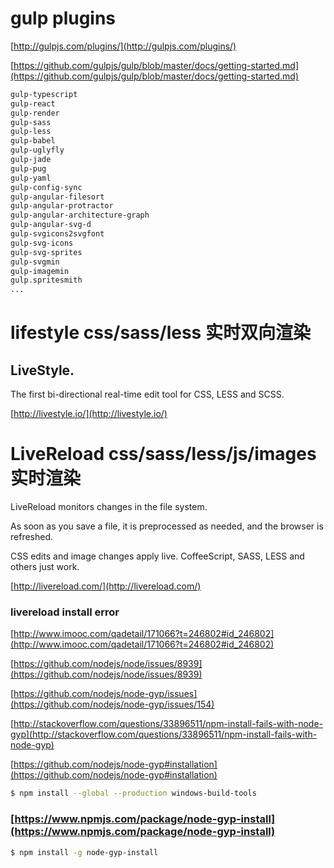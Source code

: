 # gulp plugins 

[http://gulpjs.com/plugins/](http://gulpjs.com/plugins/)  

[https://github.com/gulpjs/gulp/blob/master/docs/getting-started.md](https://github.com/gulpjs/gulp/blob/master/docs/getting-started.md)

```sh
gulp-typescript
gulp-react
gulp-render
gulp-sass
gulp-less
gulp-babel
gulp-uglyfly
gulp-jade
gulp-pug
gulp-yaml
gulp-config-sync
gulp-angular-filesort
gulp-angular-protractor
gulp-angular-architecture-graph
gulp-angular-svg-d
gulp-svgicons2svgfont
gulp-svg-icons
gulp-svg-sprites
gulp-svgmin
gulp-imagemin
gulp.spritesmith
...
``` 



# lifestyle css/sass/less  实时双向渲染

## LiveStyle. 
The first bi-directional real-time edit tool for CSS, LESS and SCSS.

 
[http://livestyle.io/](http://livestyle.io/)


# LiveReload   css/sass/less/js/images  实时渲染

LiveReload monitors changes in the file system. 

As soon as you save a file, it is preprocessed as needed, and the browser is refreshed.

CSS edits and image changes apply live. CoffeeScript, SASS, LESS and others just work.

[http://livereload.com/](http://livereload.com/)


### livereload install error

[http://www.imooc.com/qadetail/171066?t=246802#id_246802](http://www.imooc.com/qadetail/171066?t=246802#id_246802)

[https://github.com/nodejs/node/issues/8939](https://github.com/nodejs/node/issues/8939) 

[https://github.com/nodejs/node-gyp/issues](https://github.com/nodejs/node-gyp/issues/154) 

[http://stackoverflow.com/questions/33896511/npm-install-fails-with-node-gyp](http://stackoverflow.com/questions/33896511/npm-install-fails-with-node-gyp) 

[https://github.com/nodejs/node-gyp#installation](https://github.com/nodejs/node-gyp#installation)

```sh
$ npm install --global --production windows-build-tools
``` 

### [https://www.npmjs.com/package/node-gyp-install](https://www.npmjs.com/package/node-gyp-install)

```sh
$ npm install -g node-gyp-install
``` 



